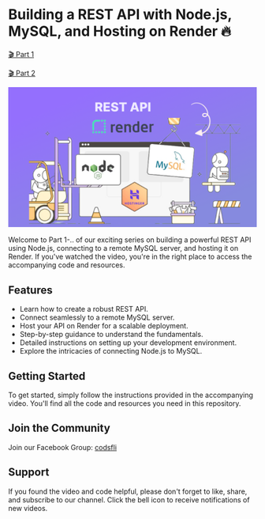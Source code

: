 # Building a REST API with Node.js, MySQL, and Hosting on Render 🔥

[🎬 Part 1 ](https://youtu.be/hhm4eR1O8Wk)

[🎬 Part 2 ](https://youtu.be/eWIHcv32Rtg)

![rest api](thumbnail.png)

Welcome to Part 1-.. of our exciting series on building a powerful REST API using Node.js, connecting to a remote MySQL server, and hosting it on Render. If you've watched the video, you're in the right place to access the accompanying code and resources.

## Features

- Learn how to create a robust REST API.
- Connect seamlessly to a remote MySQL server.
- Host your API on Render for a scalable deployment.
- Step-by-step guidance to understand the fundamentals.
- Detailed instructions on setting up your development environment.
- Explore the intricacies of connecting Node.js to MySQL.

## Getting Started

To get started, simply follow the instructions provided in the accompanying video. You'll find all the code and resources you need in this repository.

## Join the Community

Join our Facebook Group: [codsfli](https://web.facebook.com/groups/codsfli/)

## Support

If you found the video and code helpful, please don't forget to like, share, and subscribe to our channel. Click the bell icon to receive notifications of new videos.
